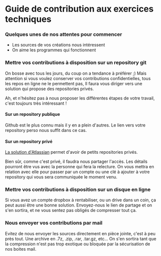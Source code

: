 # Guide de contribution aux exercices techniques

### Quelques unes de nos attentes pour commencer

- Les sources de vos créations nous intéressent
- On aime les programmes qui fonctionnent

### Mettre vos contributions à disposition sur un repository git

On bosse avec tous les jours, du coup on a tendance à préférer ;)
Mais attention si vous voulez conserver vos contributions confidentielles, tous les repos en ligne ne le permettent pas,
Il faura vous diriger vers une solution qui propose des repositories privés.

Ah, et n'hésitez pas à nous proposer les différentes étapes de votre travail, c'est toujours très intéressant !

#### Sur un repository publique

Github est le plus connu mais il y en a plein d'autres. Le lien vers votre repository perso nous suffit dans ce cas. 

#### Sur un repository privé

[La solution d'Atlassian](https://bitbucket.org/) permet d'avoir de petits repositories privés.

Bien sûr, comme c'est privé, il faudra nous partager l'accès. 
Les détails pourront être vus avec la personne qui fera la relecture. 
On vous mettra en relation avec elle pour passer par un compte ou une clé à ajouter à votre repository qui vous sera communiquée le moment venu.

### Mettre vos contributions à disposition sur un disque en ligne

Si vous avez un compte dropbox à rentabiliser, ou un drive dans un coin, ça peut aussi être une bonne solution.
Envoyez-nous le lien de partage et on s'en sortira, et ne vous sentez pas obligés de compresser tout ça.

### Nous envoyer vos contributions par mail

Evitez de nous envoyer les sources directement en pièce jointe, c'est à peu près tout.
Une archive en .7z, .zip, .rar, .tar.gz, etc... 
On s'en sortira tant que la compression n'est pas trop exotique ou bloquée par la sécurisation de nos boites mail. 
